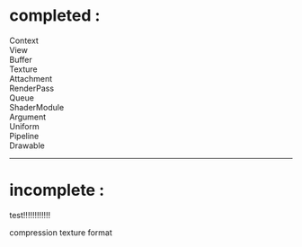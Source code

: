 # completed :  

Context  
View  
Buffer  
Texture  
Attachment  
RenderPass  
Queue  
ShaderModule  
Argument  
Uniform  
Pipeline  
Drawable  

------------------------   

# incomplete :

test!!!!!!!!!!!!

compression texture format 
